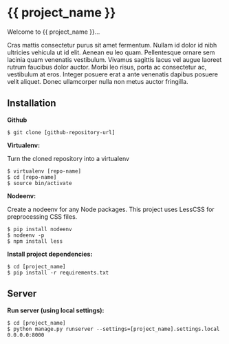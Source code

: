 {{ project_name }}
========================

Welcome to {{ project_name }}... 

Cras mattis consectetur purus sit amet fermentum. Nullam id dolor id nibh ultricies vehicula ut id elit. Aenean eu leo quam. Pellentesque ornare sem lacinia quam venenatis vestibulum. Vivamus sagittis lacus vel augue laoreet rutrum faucibus dolor auctor. Morbi leo risus, porta ac consectetur ac, vestibulum at eros. Integer posuere erat a ante venenatis dapibus posuere velit aliquet. Donec ullamcorper nulla non metus auctor fringilla.

Installation
------------

**Github**

    $ git clone [github-repository-url]

**Virtualenv:**

Turn the cloned repository into a virtualenv

    $ virtualenv [repo-name]
    $ cd [repo-name]
    $ source bin/activate

**Nodeenv:**

Create a nodeenv for any Node packages. This project uses LessCSS for preprocessing CSS files.

    $ pip install nodeenv
    $ nodeenv -p
    $ npm install less

**Install project dependencies:**

    $ cd [project_name]
    $ pip install -r requirements.txt


Server
------

**Run server (using local settings):**

    $ cd [project_name]
    $ python manage.py runserver --settings=[project_name].settings.local 0.0.0.0:8000



    
